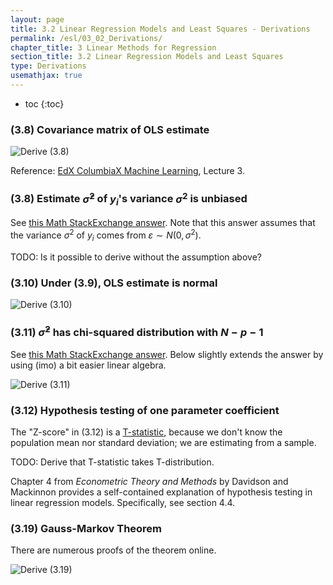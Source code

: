 ```yaml
---
layout: page
title: 3.2 Linear Regression Models and Least Squares - Derivations
permalink: /esl/03_02_Derivations/
chapter_title: 3 Linear Methods for Regression
section_title: 3.2 Linear Regression Models and Least Squares
type: Derivations
usemathjax: true
---
```


* toc
{:toc}

### (3.8) Covariance matrix of OLS estimate
![Derive (3.8)](/assets/esl/3.8.jpg)

Reference: [EdX ColumbiaX Machine Learning](https://www.edx.org/course/machine-learning), Lecture 3.

### (3.8) Estimate $\hat{\sigma}^2$ of $y_i$'s variance $\sigma^2$ is unbiased

See [this Math StackExchange answer](https://math.stackexchange.com/a/2342977/455856). Note that this answer assumes that the variance $\sigma^2$ of $y_i$ comes from $\varepsilon \sim N(0, \sigma^2)$.

TODO: Is it possible to derive without the assumption above?

### (3.10) Under (3.9), OLS estimate is normal

![Derive (3.10)](/assets/esl/3.10.jpg)

### (3.11) $\hat{\sigma}^2$ has chi-squared distribution with $N-p-1$

See [this Math StackExchange answer](https://stats.stackexchange.com/a/20230/261782). Below slightly extends the answer by using (imo) a bit easier linear algebra.

![Derive (3.11)](/assets/esl/3.11.jpg)

### (3.12) Hypothesis testing of one parameter coefficient

The "Z-score" in (3.12) is a [T-statistic](https://en.wikipedia.org/wiki/T-statistic), because we don't know the population mean nor standard deviation; we are estimating from a sample.

TODO: Derive that T-statistic takes T-distribution.

Chapter 4 from *Econometric Theory and Methods* by Davidson and Mackinnon provides a self-contained explanation of hypothesis testing in linear regression models. Specifically, see section 4.4.

### (3.19) Gauss-Markov Theorem

There are numerous proofs of the theorem online.

![Derive (3.19)](/assets/esl/3.19.jpg)




